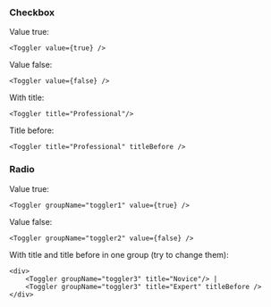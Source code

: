 ### Checkbox

Value true:

    <Toggler value={true} />

Value false:

    <Toggler value={false} />

With title:

    <Toggler title="Professional"/>

Title before:

    <Toggler title="Professional" titleBefore />

### Radio

Value true:

    <Toggler groupName="toggler1" value={true} />

Value false:

    <Toggler groupName="toggler2" value={false} />

With title and title before in one group (try to change them):

    <div>
        <Toggler groupName="toggler3" title="Novice"/> |
        <Toggler groupName="toggler3" title="Expert" titleBefore />
    </div>
